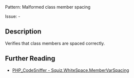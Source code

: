 Pattern: Malformed class member spacing

Issue: -

## Description

Verifies that class members are spaced correctly.

## Further Reading

* [PHP_CodeSniffer - Squiz.WhiteSpace.MemberVarSpacing](https://github.com/squizlabs/PHP_CodeSniffer/blob/master/src/Standards/Squiz/Sniffs/WhiteSpace/MemberVarSpacingSniff.php)